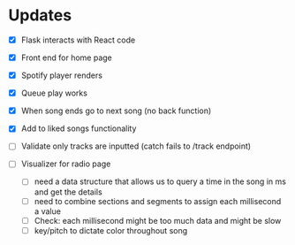 # Updates
- [x] Flask interacts with React code
- [x] Front end for home page
- [x] Spotify player renders
- [x] Queue play works
- [x] When song ends go to next song (no back function)
- [x] Add to liked songs functionality
- [ ] Validate only tracks are inputted (catch fails to /track endpoint)

- [ ] Visualizer for radio page
  - [ ] need a data structure that allows us to query a time in the song in ms and get the details
  - [ ] need to combine sections and segments to assign each millisecond a value
  - [ ] Check: each millisecond might be too much data and might be slow
  - [ ] key/pitch to dictate color throughout song
